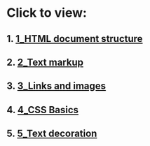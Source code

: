 # Click to view:

## 1. <a href="https://wetresfall.github.io/htmlacademy/basic-html-css/1_HTML document structure/try/index.html">1_HTML document structure</a>
## 2. <a href="https://wetresfall.github.io/htmlacademy/basic-html-css/2_Text markup/try/index.html">2_Text markup</a>
## 3. <a href="https://wetresfall.github.io/htmlacademy/basic-html-css/3_Links and images/try/index.html">3_Links and images</a>
## 4. <a href="https://wetresfall.github.io/htmlacademy/basic-html-css/4_CSS Basics/try/index.html">4_CSS Basics</a>
## 5. <a href="https://wetresfall.github.io/htmlacademy/basic-html-css/5_Text decoration/try/index.html">5_Text decoration</a>

